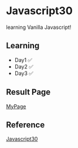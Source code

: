 ﻿# Javascript30

learning Vanilla Javascript!

## Learning

- Day1 ✅
- Day2 ✅
- Day3 ✅

## Result Page

[MyPage](https://taewoong-h.github.io/JS30/)

## Reference

[Javascript30](https://javascript30.com/)
